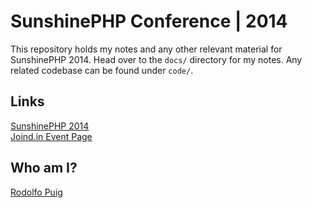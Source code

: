 # SunshinePHP Conference | 2014

This repository holds my notes and any other relevant material for SunshinePHP 2014. Head over to the `docs/` directory for my notes. Any related codebase can be found under `code/`.

## Links

[SunshinePHP 2014][1]  
[Joind.in Event Page][2]  

## Who am I?

[Rodolfo Puig][3]  

[1]: http://2014.sunshinephp.com/
[2]: http://joind.in/event/view/1444
[3]: https://about.me/rudisimo
